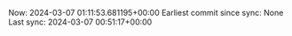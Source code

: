 Now: 2024-03-07 01:11:53.681195+00:00 Earliest commit since sync: None Last sync: 2024-03-07 00:51:17+00:00
